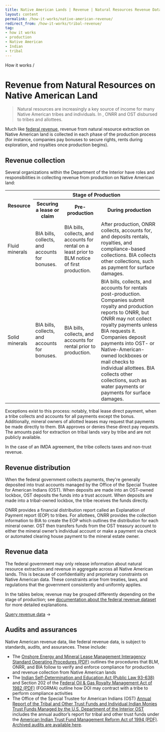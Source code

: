 ```yaml
---
title: Native American Lands | Revenue | Natural Resources Revenue Data
layout: content
permalink: /how-it-works/native-american-revenue/
redirect_from: /how-it-works/tribal-revenue/
tag:
- how it works
- production
- Native American
- Indian
- tribal
---
```


<custom-link to="/how-it-works/" className="breadcrumb link-charlie">How it works</custom-link> /
# Revenue from Natural Resources on Native American Land

> Natural resources are increasingly a key source of income for many Native American tribes and individuals. In <display-year data-set-key="disbursements" accounting-type='fiscal'></display-year>, <glossary-term>ONRR</glossary-term> and <glossary-term>OST</glossary-term> disbursed <display-disbursement filter='{"Fund": "American Indian Tribes"}'></display-disbursement> to tribes and allottees.

Much like [federal revenue](/explore/#revenue), revenue from natural resource extraction on Native American land is collected in each phase of the production process (for instance, companies pay bonuses to secure rights, rents during exploration, and royalties once production begins).

## Revenue collection

Several organizations within the Department of the Interior have roles and responsibilities in collecting revenue from production on Native American land:

<table class="article_table">
  <tbody>
    <tr>
      <th rowspan="2">Resource</th>
      <th colspan="3">Stage of Production</th>
    </tr>
    <tr>
      <th>Securing a lease or claim</th>
      <th>Pre-production</th>
      <th>During production</th>
    </tr>
    <tr>
      <td>Fluid minerals</td>
      <td>BIA bills, collects, and accounts for bonuses.</td>
      <td>BIA bills, collects, and accounts for rental on a least prior to BLM notice of first production.</td>
      <td>After production, ONRR collects, accounts for, and deposits rentals, royalties, and compliance-based collections. BIA collects other collections, such as payment for surface damages.</td>
    </tr>
    <tr>
      <td>Solid minerals</td>
      <td>BIA bills, collects, and accounts for bonuses.</td>
      <td>BIA bills, collects, and accounts for rental prior to production.</td>
      <td>BIA bills, collects, and accounts for rentals post-production. Companies submit royalty and production reports to ONRR, but ONRR may not collect royalty payments unless BIA requests it. Companies deposit payments into OST- or Native-American-owned lockboxes or mail checks to individual allottees. BIA collects other collections, such as water payments or payments for surface damages.</td>
    </tr>
  </tbody>
</table>

Exceptions exist to this process: notably, tribal lease direct payment, when a tribe collects and accounts for all payments except the bonus. Additionally, mineral owners of allotted leases may request that payments be made directly to them. BIA approves or denies these direct pay requests. The amounts paid for extraction on tribal lands vary by tribe and are not publicly available.

In the case of an <glossary-term>IMDA</glossary-term> agreement, the tribe collects taxes and non-trust revenue.

## Revenue distribution

When the federal government collects payments, they're generally deposited into trust accounts managed by the Office of the Special Trustee for American Indians (OST). When deposits are made into an OST-owned lockbox, OST deposits the funds into a trust account. When deposits are made into a tribal-owned lockbox, the tribe receives the funds directly.

ONRR provides a financial distribution report called an Explanation of Payment report (EOP) to tribes. For allottees, ONRR provides the collection information to BIA to create the EOP which outlines the distribution for each mineral owner. OST then transfers funds from the OST treasury account to either the mineral owner’s individual account or make a payment via check or automated clearing house payment to the mineral estate owner.

## Revenue data

The federal government may only release information about natural resource extraction and revenue in aggregate across all Native American lands. This is because of confidentiality and proprietary constraints on Native American data. These constraints arise from treaties, laws, and regulations that the government consistently and uniformly applies.

In the tables below, revenue may be grouped differently depending on the stage of production; see [documentation about the federal revenue dataset](/downloads/revenue/) for more detailed explanations.

<a href="/query-data/?dataType=Revenue">Query revenue data</a> →

## Audits and assurances

Native American revenue data, like federal revenue data, is subject to standards, audits, and assurances. These include:

- The [Onshore Energy and Mineral Lease Management Interagency Standard Operating Procedures (PDF)](https://www.onrr.gov/about/pdfdocs/FINAL%20Interagency%20SOP%20-%2009-23-13.pdf) outlines the procedures that BLM, ONRR, and BIA follow to verify and enforce compliance for production and revenue collection from Native American lands
- The [Indian Self-Determination and Education Act (Public Law 93-638)](https://www.doi.gov/ost/tribal_beneficiaries/contracting) and Section 202 of the [Federal Oil & Gas Royalty Management Act of 1982 (PDF)](https://www.onrr.gov/Laws_R_D/PubLaws/PDFDocs/97-451.pdf) (FOGRMA) outline how DOI may contract with a tribe to perform compliance activities
- The Office of the Special Trustee for American Indians (OST) [Annual Report of the Tribal and Other Trust Funds and Individual Indian Monies Trust Funds Managed by the U.S. Department of the Interior OST](https://www.doi.gov/ost) includes the annual auditor’s report for tribal and other trust funds under the [American Indian Trust Fund Management Reform Act of 1994 (PDF)](https://www.doi.gov/sites/doi.gov/files/migrated/ost/trust_documents/upload/American-IndianTrustFundManagementReformActof1994.pdf). [Archived audits are available here](https://www.doi.gov/ost/trust_documents/Annual-Audits).
